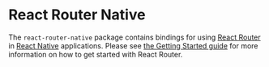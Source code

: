 # React Router Native

The `react-router-native` package contains bindings for using [React
Router](https://github.com/ReactTraining/react-router) in [React
Native](https://facebook.github.io/react-native/) applications.
Please see [the Getting Started guide](https://github.com/remix-run/react-router/blob/main/docs/getting-started/tutorial.md) for more information on how to get started with React Router.